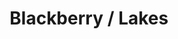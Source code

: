 ---
ee_id_thing: '4116'
site: '1'
type: '2'
inv_num: 2013-087
add_credit:
url: 2013-087-blackberry-lakes
title: Blackberry / Lakes
year: '2013'
display_year: '2013'
medium: 1920x1080 H.264/MPEG-4 Part 10 looped digital file (from ​lossless ​Quicktime
  Animation master), media player, 70” flatscreen, armature, various cables
dims: 79 x 36.5 x 11 inches
pitch: Rando image w/ lake effect ;-)
ps:
live_url:
youtube:
https://github.com/coryarcangel/alu:
imgs: blackberry-lakes-2013-187-install-Heart-01-database-SM.jpg
subheading:
download:
commission:
related:
layout: things-i-made
---